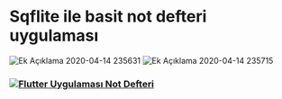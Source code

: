 # Sqflite ile basit not defteri uygulaması

![Ek Açıklama 2020-04-14 235631](https://user-images.githubusercontent.com/53625738/79274404-3614db80-7ead-11ea-88d9-d7651943a01b.png)
![Ek Açıklama 2020-04-14 235715](https://user-images.githubusercontent.com/53625738/79274422-3ca35300-7ead-11ea-9c5b-93bfaafae789.png)


### [![Flutter Uygulaması Not Defteri](http://i3.ytimg.com/vi/5JoaA7-UuCY/maxresdefault.jpg)](https://www.youtube.com/watch?v=5JoaA7-UuCY "Flutter Uygulaması - Not Defteri")
